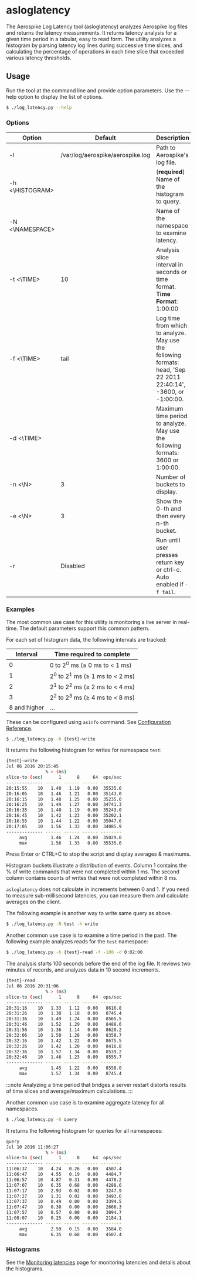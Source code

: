 # asloglatency

The Aerospike Log Latency tool (asloglatency) analyzes Aerospike log files and returns the latency measurements. It returns latency analysis for a given time period in a tabular, easy to read form. The utility analyzes a histogram by parsing latency log lines during successive time slices, and calculating the percentage of operations in each time slice that exceeded various latency thresholds.


## Usage

Run the tool at the command line and provide option parameters. Use the --help option to display the list of options.

```bash
$ ./log_latency.py --help
```

### Options

| Option          | Default                          | Description                                                                                                      |
|-----------------|----------------------------------|------------------------------------------------------------------------------------------------------------------|
| -l              | /var/log/aerospike/aerospike.log | Path to Aerospike's log file.                                                                                    |
| -h <\HISTOGRAM> |                                  | (**required**) Name of the histogram to query.                                                                   |
| -N <\NAMESPACE> |                                  | Name of the namespace to examine latency.                                                                        |
| -t <\TIME>      | 10                               | Analysis slice interval in seconds or time format.<br />**Time Format**: 1:00:00                                 |
| -f <\TIME>      | tail                             | Log time from which to analyze. May use the following formats: head, 'Sep 22 2011 22:40:14', -3600, or -1:00:00. |
| -d <\TIME>      |                                  | Maximum time period to analyze. May use the following formats: 3600 or 1:00:00.                                  |
| -n <\N>         | 3                                | Number of buckets to display.                                                                                    |
| -e <\N>         | 3                                | Show the 0-th and then every n-th bucket.                                                                        |
| -r              | Disabled                         | Run until user presses return key or ctrl-c.  Auto enabled if `-f tail`.                                         |

### Examples

The most common use case for this utility is monitoring a live server in real-time. The default parameters support this common pattern.

For each set of histogram data, the following intervals are tracked:

| Interval      |  Time required to complete                                   |
|---------------|--------------------------------------------------------------|
| 0             | 0 to 2<sup>0</sup> ms (&ge; 0 ms to < 1 ms)                  |
| 1             | 2<sup>0</sup> to 2<sup>1</sup> ms (&ge; 1 ms to &lt; 2 ms)   |
| 2             | 2<sup>1</sup> to 2<sup>2</sup> ms (&ge; 2 ms to &lt; 4 ms)   |
| 3             | 2<sup>2</sup> to 2<sup>3</sup> ms (&ge; 4 ms to &lt; 8 ms)   |
| 8 and higher  | &hellip;                                                     |

These can be configured using `asinfo` command. See [Configuration Reference](https://aerospike.com/docs/database/reference/info#latency).

```bash
$ ./log_latency.py -h {test}-write
```

It returns the following histogram for writes for namespace `test`:

```bash
{test}-write
Jul 06 2016 20:15:45
               % > (ms)
slice-to (sec)      1      8     64  ops/sec
-------------- ------ ------ ------ --------
20:15:55    10   1.40   1.19   0.00  35535.6
20:16:05    10   1.46   1.21   0.00  35143.0
20:16:15    10   1.48   1.25   0.00  35235.0
20:16:25    10   1.49   1.27   0.00  34741.3
20:16:35    10   1.40   1.19   0.00  35243.0
20:16:45    10   1.42   1.23   0.00  35202.1
20:16:55    10   1.44   1.22   0.00  35047.6
20:17:05    10   1.56   1.33   0.00  34085.9
-------------- ------ ------ ------ --------
     avg         1.46   1.24   0.00  35029.0
     max         1.56   1.33   0.00  35535.6
```

Press Enter or CTRL+C to stop the script and display averages & maximums.

Histogram buckets illustrate a distribution of events.  Column 1 contains the % of write commands that were not completed within 1 ms. The second column contains counts of writes that were not completed within 8 ms.

`asloglatency` does not calculate in increments between 0 and 1. If you need to measure sub-millisecond latencies, you can measure them and calculate averages on the client.


The following example is another way to write same query as above.

```bash
$ ./log_latency.py -N test -h write
```

Another common use case is to examine a time period in the past. The following example analyzes reads for the `test` namespace:

```bash
$ ./log_latency.py -h {test}-read -f -100 -d 0:02:00
```
The analysis starts 100 seconds before the end of the log file. It reviews two minutes of records, and analyzes data in 10 second increments.

```bash
{test}-read
Jul 06 2016 20:31:06
               % > (ms)
slice-to (sec)      1      8     64  ops/sec
-------------- ------ ------ ------ --------
20:31:16    10   1.33   1.12   0.00   8616.8
20:31:26    10   1.38   1.18   0.00   8745.4
20:31:36    10   1.49   1.24   0.00   8565.5
20:31:46    10   1.52   1.29   0.00   8488.6
20:31:56    10   1.36   1.14   0.00   8620.2
20:32:06    10   1.50   1.28   0.00   8358.7
20:32:16    10   1.42   1.22   0.00   8675.5
20:32:26    10   1.42   1.20   0.00   8416.8
20:32:36    10   1.57   1.34   0.00   8539.2
20:32:46    10   1.46   1.23   0.00   8555.7
-------------- ------ ------ ------ --------
     avg         1.45   1.22   0.00   8558.0
     max         1.57   1.34   0.00   8745.4
```

:::note
Analyzing a time period that bridges a server restart distorts results of time slices and average/maximum calculations.
:::

Another common use case is to examine aggregate latency for all namespaces.

```bash
$ ./log_latency.py -h query
```

It returns the following histogram for queries for all namespaces:

```bash
query
Jul 10 2016 11:06:27
               % > (ms)
slice-to (sec)      1      8     64  ops/sec
-------------- ------ ------ ------ --------
11:06:37    10   4.24   0.26   0.00   4507.4
11:06:47    10   4.55   0.19   0.00   4484.7
11:06:57    10   4.87   0.31   0.00   4478.2
11:07:07    10   6.35   0.68   0.00   4288.6
11:07:17    10   2.93   0.02   0.00   3247.9
11:07:27    10   1.31   0.02   0.00   3493.6
11:07:37    10   0.49   0.00   0.00   3394.5
11:07:47    10   0.30   0.00   0.00   2666.3
11:07:57    10   0.57   0.00   0.00   3094.7
11:08:07    10   0.25   0.00   0.00   2184.1
-------------- ------ ------ ------ --------
     avg         2.59   0.15   0.00   3584.0
     max         6.35   0.68   0.00   4507.4
```

### Histograms

See the [Monitoring latencies](https://aerospike.com/docs/database/observe/latency) page for monitoring latencies and details about the histograms.